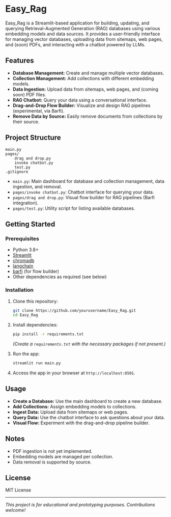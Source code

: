# Easy_Rag

Easy_Rag is a Streamlit-based application for building, updating, and querying Retrieval-Augmented Generation (RAG) databases using various embedding models and data sources. It provides a user-friendly interface for managing vector databases, uploading data from sitemaps, web pages, and (soon) PDFs, and interacting with a chatbot powered by LLMs.

## Features

- **Database Management:** Create and manage multiple vector databases.
- **Collection Management:** Add collections with different embedding models.
- **Data Ingestion:** Upload data from sitemaps, web pages, and (coming soon) PDF files.
- **RAG Chatbot:** Query your data using a conversational interface.
- **Drag-and-Drop Flow Builder:** Visualize and design RAG pipelines (experimental, via Barfi).
- **Remove Data by Source:** Easily remove documents from collections by their source.

## Project Structure

```
main.py
pages/
    drag and drop.py
    invoke chatbot.py
    test.py
.gitignore
```

- `main.py`: Main dashboard for database and collection management, data ingestion, and removal.
- `pages/invoke chatbot.py`: Chatbot interface for querying your data.
- `pages/drag and drop.py`: Visual flow builder for RAG pipelines (Barfi integration).
- `pages/test.py`: Utility script for listing available databases.

## Getting Started

### Prerequisites

- Python 3.8+
- [Streamlit](https://streamlit.io/)
- [chromadb](https://www.trychroma.com/)
- [langchain](https://python.langchain.com/)
- [barfi](https://github.com/ericmjl/barfi) (for flow builder)
- Other dependencies as required (see below)

### Installation

1. Clone this repository:

    ```sh
    git clone https://github.com/yourusername/Easy_Rag.git
    cd Easy_Rag
    ```

2. Install dependencies:

    ```sh
    pip install -r requirements.txt
    ```

    *(Create a `requirements.txt` with the necessary packages if not present.)*

3. Run the app:

    ```sh
    streamlit run main.py
    ```

4. Access the app in your browser at `http://localhost:8501`.

## Usage

- **Create a Database:** Use the main dashboard to create a new database.
- **Add Collections:** Assign embedding models to collections.
- **Ingest Data:** Upload data from sitemaps or web pages.
- **Query Data:** Use the chatbot interface to ask questions about your data.
- **Visual Flow:** Experiment with the drag-and-drop pipeline builder.

## Notes

- PDF ingestion is not yet implemented.
- Embedding models are managed per collection.
- Data removal is supported by source.

## License

MIT License

---

*This project is for educational and prototyping purposes. Contributions welcome!*
